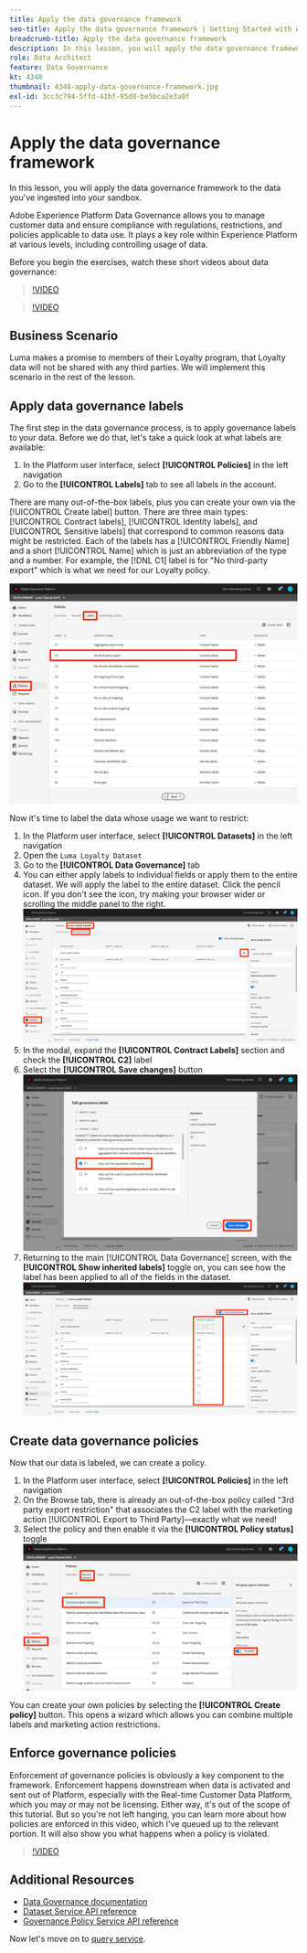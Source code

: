 ```yaml
---
title: Apply the data governance framework
seo-title: Apply the data governance framework | Getting Started with Adobe Experience Platform for Data Architects and Data Engineers
breadcrumb-title: Apply the data governance framework
description: In this lesson, you will apply the data governance framework to the data you've ingested into your sandbox. 
role: Data Architect
feature: Data Governance
kt: 4348
thumbnail: 4348-apply-data-governance-framework.jpg
exl-id: 3cc3c794-5ffd-41bf-95d8-be5bca2e3a0f
---
```

# Apply the data governance framework

<!--15min-->

In this lesson, you will apply the data governance framework to the data you've ingested into your sandbox. 

Adobe Experience Platform Data Governance allows you to manage customer data and ensure compliance with regulations, restrictions, and policies applicable to data use. It plays a key role within Experience Platform at various levels, including  controlling usage of data.

Before you begin the exercises, watch these short videos about data governance:
>[!VIDEO](https://video.tv.adobe.com/v/36653?quality=12&learn=on)

>[!VIDEO](https://video.tv.adobe.com/v/29708?quality=12&learn=on)

<!--
## Permissions required

In the [Configure Permissions](configure-permissions.md) lesson, you set up all the access controls required to complete this lesson, specifically:

* Permission items **[!UICONTROL Data Governance]** > **[!UICONTROL Manage Usage Labels]**, **[!UICONTROL Manage Data Usage Policies]** and **[!UICONTROL View Data Usage Policies]**
* Permission items **[!UICONTROL Data Management]** > **[!UICONTROL View Datasets]** and **[!UICONTROL Manage Datasets]**
* Permission item **[!UICONTROL Sandboxes]** > `Luma Tutorial`
* User-role access to the `Luma Tutorial Platform` Product Profile
-->

## Business Scenario

Luma makes a promise to members of their Loyalty program, that Loyalty data will not be shared with any third parties. We will implement this scenario in the rest of the lesson.

## Apply data governance labels

The first step in the data governance process, is to apply governance labels to your data. Before we do that, let's take a quick look at what labels are available:

1. In the Platform user interface, select **[!UICONTROL Policies]** in the left navigation
1. Go to the **[!UICONTROL Labels]** tab to see all labels in the account.

There are many out-of-the-box labels, plus you can create your own via the [!UICONTROL Create label] button. There are three main types: [!UICONTROL Contract labels], [!UICONTROL Identity labels], and [!UICONTROL Sensitive labels] that correspond to common reasons data might be restricted. Each of the labels has a [!UICONTROL Friendly Name] and a short [!UICONTROL Name] which is just an abbreviation of the type and a number. For example, the [!DNL C1] label is for "No third-party export" which is what we need for our Loyalty policy.

![Data Governance Label](assets/governance-policies.png)

Now it's time to label the data whose usage we want to restrict:

1. In the Platform user interface, select **[!UICONTROL Datasets]** in the left navigation
1. Open the `Luma Loyalty Dataset`
1. Go to the **[!UICONTROL Data Governance]** tab
1. You can either apply labels to individual fields or apply them to the entire dataset. We will apply the label to the entire dataset. Click the pencil icon. If you don't see the icon, try making your browser wider or scrolling the middle panel to the right.
    ![Data Governance](assets/governance-dataset.png)
1. In the modal, expand the **[!UICONTROL Contract Labels]** section and check the **[!UICONTROL C2]** label
1. Select the **[!UICONTROL Save changes]** button
    ![Data Governance](assets/governance-applyLabel.png)
1. Returning to the main [!UICONTROL Data Governance] screen, with the **[!UICONTROL Show inherited labels]** toggle on, you can see how the label has been applied to all of the fields in the dataset.
    ![Data Governance](assets/governance-labelsAdded.png)


<!--adding extra, unnecessary fields from field groups makes it harder to see which fields really need labels-->
<!--Are there any best practices for applying governance labels-->

## Create data governance policies

Now that our data is labeled, we can create a policy.

1. In the Platform user interface, select **[!UICONTROL Policies]** in the left navigation
1. On the Browse tab, there is already an out-of-the-box policy called "3rd party export restriction" that associates the C2 label with the marketing action [!UICONTROL Export to Third Party]&mdash;exactly what we need!
1. Select the policy and then enable it via the **[!UICONTROL Policy status]** toggle
    ![Data Governance](assets/governance-enablePolicy.png)

You can create your own policies by selecting the **[!UICONTROL Create policy]** button. This opens a wizard which allows you can combine multiple labels and marketing action restrictions.

## Enforce governance policies

Enforcement of governance policies is obviously a key component to the framework. Enforcement happens downstream when data is activated and sent out of Platform, especially with the Real-time Customer Data Platform, which you may or may not be licensing. Either way, it's out of the scope of this tutorial. But so you're not left hanging, you can learn more about how policies are enforced in this video, which I've queued up to the relevant portion. It will also show you what happens when a policy is violated.

>[!VIDEO](https://video.tv.adobe.com/v/33631/?t=151&quality=12&learn=on)


## Additional Resources

* [Data Governance documentation](https://experienceleague.adobe.com/docs/experience-platform/data-governance/home.html)
* [Dataset Service API reference](https://www.adobe.io/apis/experienceplatform/home/api-reference.html#!acpdr/swagger-specs/dataset-service.yaml)
* [Governance Policy Service API reference](https://www.adobe.io/apis/experienceplatform/home/api-reference.html#!acpdr/swagger-specs/dule-policy-service.yaml)

Now let's move on to [query service](run-queries.md).
